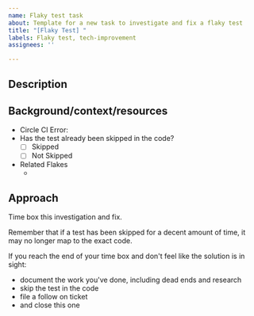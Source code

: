 ```yaml
---
name: Flaky test task
about: Template for a new task to investigate and fix a flaky test
title: "[Flaky Test] "
labels: Flaky test, tech-improvement
assignees: ''

---
```


## Description
<!-- The description should summarize enough information that someone can know what this ticket is about without having to look at information in background/context -->

## Background/context/resources
<!-- A place for additional information such as links to Slack chats, Sentry alerts, data IDs, research links -->

 - Circle CI Error:  [ <!--CircleCI Failure alert text --> ](<!-- link to circleCI flake -->)
 - Has the test already been skipped in the code?
   - [ ] Skipped
   - [ ] Not Skipped
 - Related Flakes
    + <!-- list any suspected related flaky test GH issues / CI links -->

## Approach
<!-- Has our agreed upon default approach for tackling flaky tests. -->
Time box this investigation and fix.

Remember that if a test has been skipped for a decent amount of time, it may no longer map to the exact code.

If you reach the end of your time box and don't feel like the solution is in sight:
  - document the work you've done, including dead ends and research
  - skip the test in the code
  - file a follow on ticket 
  - and close this one
